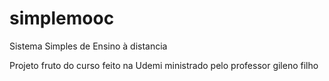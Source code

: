 # simplemooc
Sistema Simples de Ensino à distancia

Projeto fruto do curso feito na Udemi ministrado pelo professor gileno filho
